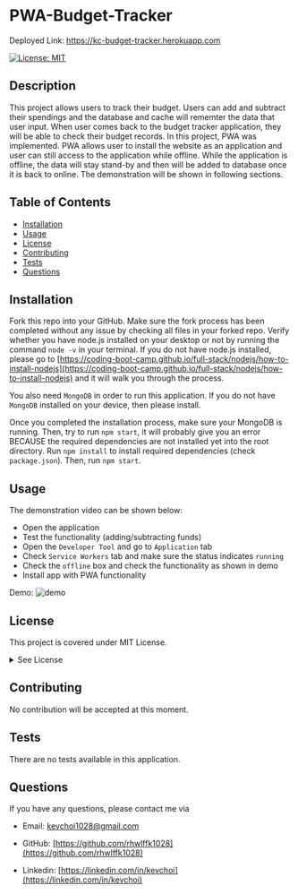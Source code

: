 # PWA-Budget-Tracker
Deployed Link: https://kc-budget-tracker.herokuapp.com

  [![License: MIT](https://img.shields.io/badge/License-MIT-yellow.svg)](https://opensource.org/licenses/MIT)

  ## Description
  This project allows users to track their budget. Users can add and subtract their spendings and the database and cache will rememter the data that user input. When user comes back to the budget tracker application, they will be able to check their budget records. In this project, PWA was implemented. PWA allows user to install the website as an application and user can still access to the application while offline. While the application is offline, the data will stay stand-by and then will be added to database once it is back to online. The demonstration will be shown in following sections.

  ## Table of Contents
  * [Installation](#installation)
  * [Usage](#usage)
  * [License](#license)
  * [Contributing](#contributing)
  * [Tests](#tests)
  * [Questions](#questions)
 
  ## Installation
  Fork this repo into your GitHub. Make sure the fork process has been completed without any issue by checking all files in your forked repo. Verify whether you have node.js installed on your desktop or not by running the command `node -v` in your terminal. If you do not have node.js installed, please go to [https://coding-boot-camp.github.io/full-stack/nodejs/how-to-install-nodejs](https://coding-boot-camp.github.io/full-stack/nodejs/how-to-install-nodejs) and it will walk you through the process.

  You also need `MongoDB` in order to run this application. If you do not have `MongoDB` installed on your device, then please install.

  Once you completed the installation process, make sure your MongoDB is running. Then, try to run `npm start`, it will probably give you an error BECAUSE the required dependencies are not installed yet into the root directory. Run `npm install` to install required dependencies (check `package.json`). Then, run `npm start`.

  ## Usage
  The demonstration video can be shown below:
  - Open the application
  - Test the functionality (adding/subtracting funds)
  - Open the `Developer Tool` and go to `Application` tab
  - Check `Service Workers` tab and make sure the status indicates `running`
  - Check the `offline` box and check the functionality as shown in demo
  - Install app with PWA functionality

  Demo:
  ![demo](./demo/pwa-demo.gif)

  ## License
  This project is covered under MIT License.

  <details>
    <summary>
      See License
    </summary> 
  
  ```
  Copyright <2021> <Kevin Choi>

  Permission is hereby granted, free of charge, to any person obtaining a copy of this software and associated documentation files (the "Software"), to deal in the Software without restriction, including without limitation the rights to use, copy, modify, merge, publish, distribute, sublicense, and/or sell copies of the Software, and to permit persons to whom the Software is furnished to do so, subject to the following conditions:
  The above copyright notice and this permission notice shall be included in all copies or substantial portions of the Software.
  
  THE SOFTWARE IS PROVIDED "AS IS", WITHOUT WARRANTY OF ANY KIND, EXPRESS OR IMPLIED, INCLUDING BUT NOT LIMITED TO THE WARRANTIES OF MERCHANTABILITY, FITNESS FOR A PARTICULAR PURPOSE AND NONINFRINGEMENT. IN NO EVENT SHALL THE AUTHORS OR COPYRIGHT HOLDERS BE LIABLE FOR ANY CLAIM, DAMAGES OR OTHER LIABILITY, WHETHER IN AN ACTION OF CONTRACT, TORT OR OTHERWISE, ARISING FROM, OUT OF OR IN CONNECTION WITH THE SOFTWARE OR THE USE OR OTHER DEALINGS IN THE SOFTWARE.
  ```
  </details>
  

  ## Contributing
  No contribution will be accepted at this moment.

  ## Tests
  There are no tests available in this application.

  ## Questions
  If you have any questions, please contact me via

  * Email: [kevchoi1028@gmail.com](mailto:kevchoi1028@gmail.com)

  * GitHub: [https://github.com/rhwlffk1028](https://github.com/rhwlffk1028)

  * Linkedin: [https://linkedin.com/in/kevchoi](https://linkedin.com/in/kevchoi)
